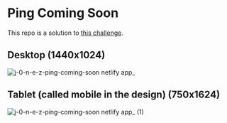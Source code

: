 # Ping Coming Soon

This repo is a solution to [this challenge](https://www.frontendmentor.io/challenges/ping-single-column-coming-soon-page-5cadd051fec04111f7b848da).

## Desktop (1440x1024)

![j-0-n-e-z-ping-coming-soon netlify app_](https://github.com/j-0-n-e-z/ping-coming-soon/assets/46866168/ecd6ac28-d226-42e5-849b-58dcf8f3fdfb)

## Tablet (called mobile in the design) (750x1624)

![j-0-n-e-z-ping-coming-soon netlify app_ (1)](https://github.com/j-0-n-e-z/ping-coming-soon/assets/46866168/79bf3fed-f70a-412d-ad41-3f4464c2dd4e)
